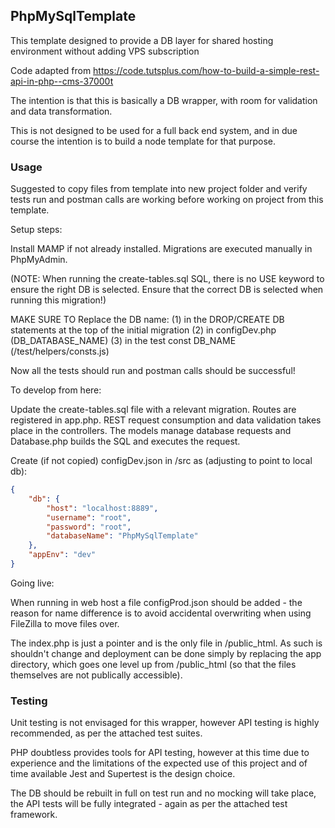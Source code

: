## PhpMySqlTemplate

This template designed to provide a DB layer for shared hosting environment without adding VPS subscription

Code adapted from https://code.tutsplus.com/how-to-build-a-simple-rest-api-in-php--cms-37000t

The intention is that this is basically a DB wrapper, with room for validation and data transformation.

This is not designed to be used for a full back end system, and in due course the intention is to build a node template for that purpose.

### Usage

Suggested to copy files from template into new project folder and verify tests run and postman calls are working before working on project from this template.

Setup steps:

Install MAMP if not already installed.
Migrations are executed manually in PhpMyAdmin.

(NOTE: When running the create-tables.sql SQL, there is no USE keyword to ensure the right DB is selected. Ensure that the correct DB is selected when running this migration!)

MAKE SURE TO Replace the DB name:
(1) in the DROP/CREATE DB statements at the top of the initial migration
(2) in configDev.php (DB_DATABASE_NAME)
(3) in the test const DB_NAME (/test/helpers/consts.js)

Now all the tests should run and postman calls should be successful!

To develop from here:

Update the create-tables.sql file with a relevant migration.
Routes are registered in app.php.
REST request consumption and data validation takes place in the controllers.
The models manage database requests and Database.php builds the SQL and executes the request.

Create (if not copied) configDev.json in /src as (adjusting to point to local db):

```json
{
    "db": {
        "host": "localhost:8889",
        "username": "root",
        "password": "root",
        "databaseName": "PhpMySqlTemplate"
    },
    "appEnv": "dev"
}
```

Going live:

When running in web host a file configProd.json should be added - the reason for name difference is to avoid accidental overwriting when using FileZilla to move files over.

The index.php is just a pointer and is the only file in /public_html. As such is shouldn't change and deployment can be done simply by replacing the app directory, which goes one level up from /public_html (so that the files themselves are not publically accessible).

### Testing

Unit testing is not envisaged for this wrapper, however API testing is highly recommended, as per the attached test suites.

PHP doubtless provides tools for API testing, however at this time due to experience and the limitations of the expected use of this project and of time available Jest and Supertest is the design choice.

The DB should be rebuilt in full on test run and no mocking will take place, the API tests will be fully integrated - again as per the attached test framework.
